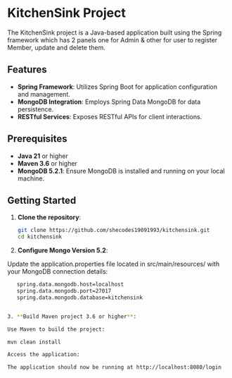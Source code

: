 # KitchenSink Project

The KitchenSink project is a Java-based application built using the Spring framework which has 2 panels one for Admin & other for user to register Member, update and delete them.

## Features

- **Spring Framework**: Utilizes Spring Boot for application configuration and management.
- **MongoDB Integration**: Employs Spring Data MongoDB for data persistence.
- **RESTful Services**: Exposes RESTful APIs for client interactions.

## Prerequisites

- **Java 21** or higher
- **Maven 3.6** or higher
- **MongoDB 5.2.1**: Ensure MongoDB is installed and running on your local machine.

## Getting Started

1. **Clone the repository**:

   ```bash
   git clone https://github.com/shecodes19091993/kitchensink.git
   cd kitchensink

 2.  **Configure Mongo Version 5.2**:

Update the application.properties file located in src/main/resources/ with your MongoDB connection details:

```bash
   spring.data.mongodb.host=localhost
   spring.data.mongodb.port=27017
   spring.data.mongodb.database=kitchensink


3. **Build Maven project 3.6 or higher**:

Use Maven to build the project:

mvn clean install

Access the application:

The application should now be running at http://localhost:8080/login




